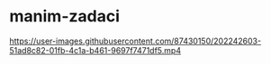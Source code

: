 # manim-zadaci

https://user-images.githubusercontent.com/87430150/202242603-51ad8c82-01fb-4c1a-b461-9697f7471df5.mp4

